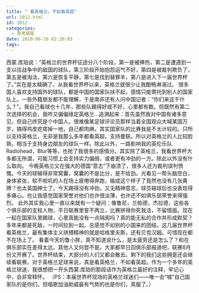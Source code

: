 ```yaml
---
title: " 看英格兰，不如看英超"
url: 1012.html
id: 1012
categories:
  - 思考随笔
date: 2010-06-28 02:20:03
tags:
---
```


西蒙.库珀说：“英格兰的世界杯征途分八个阶段，第一是被捧热，第二是遭遇到一支以往战争中的敌国的球队，第三阶段开始抱怨运气不好，第四是被裁判欺负了，第五是被淘汰，第六是恢复平静，第七是找到替罪羊，第八是进入下一届世界杯了。”实在是太精确了。从我看世界杯以来，英格兰就很少让我酣畅淋漓过。 很多国人喜欢支持国外的球队，都是中国的国家队扶不起，感情只能寄托到别人的国家队上。一些外籍朋友都不能理解，于是南非还有人问中国记者：“你们来这干什么？”。我自己看球也十几年，那些队踢得好或不好，心里都有数。但既然有第二次选择的机会，我咋又偏偏缘定英格兰...追溯起来：首先虽然我对中国有诸多意见，但自己终究是个中国人。很难像某足球评论员那样当着全国观众大喊某国万岁，搞得鸡皮疙瘩掉一地，自己都肉麻。其实国家队的比赛我是不太计较的。只所以支持英格兰，无非是我那么多年都看英超，支持曼联。所以对英格兰的人比较脸熟，相当于支持身边朋友的球队一样。除此以外，一路影响我的英伦乐队Radiohead，Blur等等，也抢了我很多的感情分。其实除了英格兰，我看世界杯大多都无所谓，可能习惯上会支持实力偏弱，或者更有冲劲的一方。除此以外没有什么取向。 今晚英格兰又在强大的德国“意志”下崩溃了，很多人还为裁判误判愤慨。今天的球输得非常窝囊，窝囊的不是比分，是不给劲。光看见一帮头脑空白，身体紧张，软不啦叽的人在场上疲倦得奔跑，输成这个样子了竟然也没有几张黄牌？也太英国绅士了。今天踢得没有冲劲，又无精神意志，球员输球后也没表现得多痛心。也让我感觉国家荣誉对他们也许很淡薄，也许还不如俱乐部荣誉来得强烈。 此外其实我心里一直以来就有一个疑问：像鲁尼，兰帕德，杰拉德，这些各个俱乐部的支柱人物，平日联赛里誓不两立，比赛拼得你死我活，不留情面。现在一起在国家队里踢球，心里真能没有一点隔阂吗？真的能无私的合作并形成默契？多年来都是死敌，一时间拉到一起。总感觉不如别的小国来的团结。这几届世界杯看英格兰，最有集体主义拼搏精神的就是哈格里夫斯，还有贝克汉姆。可惜现在都不在场上了。 看着今天的鲁小胖，真不知道说什么，是太疲劳还是怎么了？和在俱乐部实在差得太远，其他人又何尝不是。大家都早日回俱乐部报道吧，联赛8月份又开赛了。世界杯结束，大部分的人们又都会散去。剩下的我们这些拥趸还会继续看联赛。对于英格兰足球来说，真是看英格兰，不如看英超。作为一个多年的英格兰球迷，我很想把一开头西蒙.库珀的那段话作为英格兰最好的注释，牢记心中，会非常释怀。 （PS：本届世界杯现场的英格兰球迷们——唯一会“嘘”自己国家队的是你们，但唱歌加油助威最有气势的也是你们，真服了。）